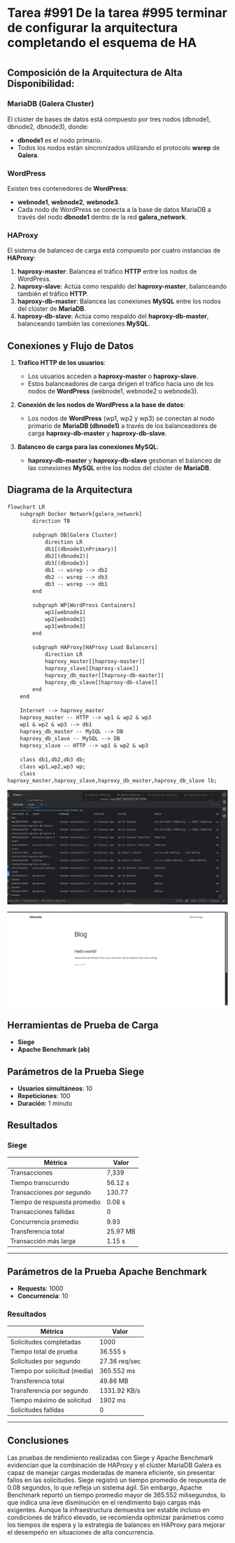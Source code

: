 
# Tarea #991 De la tarea #995 terminar de configurar la arquitectura completando el esquema de HA

#

## Composición de la Arquitectura de Alta Disponibilidad:

### **MariaDB (Galera Cluster)**

El clúster de bases de datos está compuesto por tres nodos (dbnode1, dbnode2, dbnode3), donde:
- **dbnode1** es el nodo primario.
- Todos los nodos están sincronizados utilizando el protocolo **wsrep** de **Galera**.

### **WordPress**

Existen tres contenedores de **WordPress**:
- **webnode1**, **webnode2**, **webnode3**.
- Cada nodo de WordPress se conecta a la base de datos MariaDB a través del nodo **dbnode1** dentro de la red **galera_network**.

### **HAProxy**

El sistema de balanceo de carga está compuesto por cuatro instancias de **HAProxy**:
1. **haproxy-master**: Balancea el tráfico **HTTP** entre los nodos de WordPress.
2. **haproxy-slave**: Actúa como respaldo del **haproxy-master**, balanceando también el tráfico **HTTP**.
3. **haproxy-db-master**: Balancea las conexiones **MySQL** entre los nodos del clúster de **MariaDB**.
4. **haproxy-db-slave**: Actúa como respaldo del **haproxy-db-master**, balanceando también las conexiones **MySQL**.

## Conexiones y Flujo de Datos

1. **Tráfico HTTP de los usuarios**:
   - Los usuarios acceden a **haproxy-master** o **haproxy-slave**.
   - Estos balanceadores de carga dirigen el tráfico hacia uno de los nodos de **WordPress** (webnode1, webnode2 o webnode3).

2. **Conexión de los nodos de WordPress a la base de datos**:
   - Los nodos de **WordPress** (wp1, wp2 y wp3) se conectan al nodo primario de **MariaDB (dbnode1)** a través de los balanceadores de carga **haproxy-db-master** y **haproxy-db-slave**.

3. **Balanceo de carga para las conexiones MySQL**:
   - **haproxy-db-master** y **haproxy-db-slave** gestionan el balanceo de las conexiones **MySQL** entre los nodos del clúster de **MariaDB**.

## Diagrama de la Arquitectura
```mermaid
flowchart LR
    subgraph Docker Network[galera_network]
        direction TB

        subgraph DB[Galera Cluster]
            direction LR
            db1[(dbnode1\nPrimary)]
            db2[(dbnode2)]
            db3[(dbnode3)]
            db1 -- wsrep --> db2
            db2 -- wsrep --> db3
            db3 -- wsrep --> db1
        end

        subgraph WP[WordPress Containers]
            wp1[webnode1]
            wp2[webnode2]
            wp3[webnode3]
        end

        subgraph HAProxy[HAProxy Load Balancers]
            direction LR
            haproxy_master[[haproxy-master]]
            haproxy_slave[[haproxy-slave]]
            haproxy_db_master[[haproxy-db-master]]
            haproxy_db_slave[[haproxy-db-slave]]
        end
    end

    Internet --> haproxy_master
    haproxy_master -- HTTP --> wp1 & wp2 & wp3
    wp1 & wp2 & wp3 --> db1
    haproxy_db_master -- MySQL --> DB
    haproxy_db_slave -- MySQL --> DB
    haproxy_slave -- HTTP --> wp1 & wp2 & wp3

    class db1,db2,db3 db;
    class wp1,wp2,wp3 wp;
    class haproxy_master,haproxy_slave,haproxy_db_master,haproxy_db_slave lb;
```
![Contenedores](containers.PNG)

![wordpress](wordpress.PNG)

## Herramientas de Prueba de Carga

- **Siege**
- **Apache Benchmark (ab)**


## Parámetros de la Prueba Siege

- **Usuarios simultáneos**: 10
- **Repeticiones**: 100
- **Duración**: 1 minuto

## Resultados

### Siege

| Métrica                        | Valor       |
|--------------------------------|-------------|
| Transacciones                  | 7,339       |
| Tiempo transcurrido            | 56.12 s     |
| Transacciones por segundo      | 130.77      |
| Tiempo de respuesta promedio   | 0.08 s      |
| Transacciones fallidas         | 0           |
| Concurrencia promedio          | 9.93        |
| Transferencia total            | 25.97 MB    |
| Transacción más larga          | 1.15 s      |

---

## Parámetros de la Prueba Apache Benchmark

- **Requests**: 1000
- **Concurrencia**: 10

### Resultados

| Métrica                        | Valor            |
|--------------------------------|------------------|
| Solicitudes completadas        | 1000             |
| Tiempo total de prueba         | 36.555 s         |
| Solicitudes por segundo        | 27.36 req/sec    |
| Tiempo por solicitud (media)   | 365.552 ms       |
| Transferencia total            | 49.86 MB         |
| Transferencia por segundo      | 1331.92 KB/s     |
| Tiempo máximo de solicitud     | 1902 ms          |
| Solicitudes fallidas           | 0                |

---

## Conclusiones
Las pruebas de rendimiento realizadas con Siege y Apache Benchmark evidencian que la combinación de HAProxy y el clúster MariaDB Galera es capaz de manejar cargas moderadas de manera eficiente, sin presentar fallos en las solicitudes. Siege registró un tiempo promedio de respuesta de 0.08 segundos, lo que refleja un sistema ágil. Sin embargo, Apache Benchmark reportó un tiempo promedio mayor de 365.552 milisegundos, lo que indica una leve disminución en el rendimiento bajo cargas más exigentes. Aunque la infraestructura demuestra ser estable incluso en condiciones de tráfico elevado, se recomienda optimizar parámetros como los tiempos de espera y la estrategia de balanceo en HAProxy para mejorar el desempeño en situaciones de alta concurrencia.
